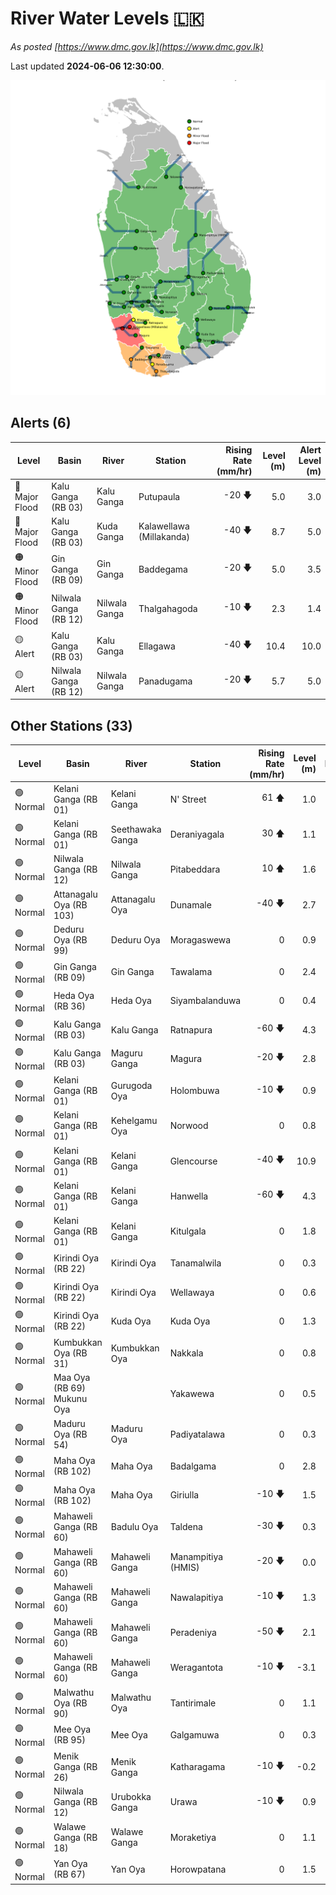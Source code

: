 # River Water Levels :sri_lanka:

*As posted  [https://www.dmc.gov.lk](https://www.dmc.gov.lk)*

Last updated **2024-06-06 12:30:00**.


<div id="river-water-level-map">

![River Water Level Map](images/river-water-level-map.png)

</div>

## Alerts (6)

| Level | Basin | River | Station | Rising Rate (mm/hr) | Level (m) | Alert Level (m) |
|---|---|---|---|--: |--:|--:|
| 🔴 Major Flood | Kalu Ganga (RB 03) | Kalu Ganga | Putupaula | -20 🡇 | 5.0 | 3.0 |
| 🔴 Major Flood | Kalu Ganga (RB 03) | Kuda Ganga | Kalawellawa (Millakanda) | -40 🡇 | 8.7 | 5.0 |
| 🟠 Minor Flood | Gin Ganga (RB 09) | Gin Ganga | Baddegama | -20 🡇 | 5.0 | 3.5 |
| 🟠 Minor Flood | Nilwala Ganga (RB 12) | Nilwala Ganga | Thalgahagoda | -10 🡇 | 2.3 | 1.4 |
| 🟡 Alert | Kalu Ganga (RB 03) | Kalu Ganga | Ellagawa | -40 🡇 | 10.4 | 10.0 |
| 🟡 Alert | Nilwala Ganga (RB 12) | Nilwala Ganga | Panadugama | -20 🡇 | 5.7 | 5.0 |

## Other Stations (33)

| Level | Basin | River | Station | Rising Rate (mm/hr) | Level (m) | Alert Level (m) | Time to Alert |
|---|---|---|---|--: |--:|--:|---|
| 🟢 Normal | Kelani Ganga (RB 01) | Kelani Ganga | N' Street | 61 🡅 | 1.0 | 1.2 | 3.0 ⏳ |
| 🟢 Normal | Kelani Ganga (RB 01) | Seethawaka Ganga | Deraniyagala | 30 🡅 | 1.1 | 4.8 | 122.7 ⏳ |
| 🟢 Normal | Nilwala Ganga (RB 12) | Nilwala Ganga | Pitabeddara | 10 🡅 | 1.6 | 4.0 | 241.0 ⏳ |
| 🟢 Normal | Attanagalu Oya (RB 103) | Attanagalu Oya | Dunamale | -40 🡇 | 2.7 | 3.3 | 🟢 |
| 🟢 Normal | Deduru Oya (RB 99) | Deduru Oya | Moragaswewa | 0  | 0.9 | 4.8 | 🟢 |
| 🟢 Normal | Gin Ganga (RB 09) | Gin Ganga | Tawalama | 0  | 2.4 | 4.0 | 🟢 |
| 🟢 Normal | Heda Oya (RB 36) | Heda Oya | Siyambalanduwa | 0  | 0.4 | 4.5 | 🟢 |
| 🟢 Normal | Kalu Ganga (RB 03) | Kalu Ganga | Ratnapura | -60 🡇 | 4.3 | 5.2 | 🟢 |
| 🟢 Normal | Kalu Ganga (RB 03) | Maguru Ganga | Magura | -20 🡇 | 2.8 | 4.0 | 🟢 |
| 🟢 Normal | Kelani Ganga (RB 01) | Gurugoda Oya | Holombuwa | -10 🡇 | 0.9 | 3.0 | 🟢 |
| 🟢 Normal | Kelani Ganga (RB 01) | Kehelgamu Oya | Norwood | 0  | 0.8 | 1.5 | 🟢 |
| 🟢 Normal | Kelani Ganga (RB 01) | Kelani Ganga | Glencourse | -40 🡇 | 10.9 | 15.0 | 🟢 |
| 🟢 Normal | Kelani Ganga (RB 01) | Kelani Ganga | Hanwella | -60 🡇 | 4.3 | 7.0 | 🟢 |
| 🟢 Normal | Kelani Ganga (RB 01) | Kelani Ganga | Kitulgala | 0  | 1.8 | 3.0 | 🟢 |
| 🟢 Normal | Kirindi Oya (RB 22) | Kirindi Oya | Tanamalwila | 0  | 0.3 | 4.0 | 🟢 |
| 🟢 Normal | Kirindi Oya (RB 22) | Kirindi Oya | Wellawaya | 0  | 0.6 | 4.4 | 🟢 |
| 🟢 Normal | Kirindi Oya (RB 22) | Kuda Oya | Kuda Oya | 0  | 1.3 | 6.9 | 🟢 |
| 🟢 Normal | Kumbukkan Oya (RB 31) | Kumbukkan Oya | Nakkala | 0  | 0.8 | 5.0 | 🟢 |
| 🟢 Normal | Maa Oya (RB 69) Mukunu Oya |  | Yakawewa | 0  | 0.5 | 4.0 | 🟢 |
| 🟢 Normal | Maduru Oya (RB 54) | Maduru Oya | Padiyatalawa | 0  | 0.3 | 4.0 | 🟢 |
| 🟢 Normal | Maha Oya (RB 102) | Maha Oya | Badalgama | 0  | 2.8 | 5.0 | 🟢 |
| 🟢 Normal | Maha Oya (RB 102) | Maha Oya | Giriulla | -10 🡇 | 1.5 | 5.5 | 🟢 |
| 🟢 Normal | Mahaweli Ganga (RB 60) | Badulu Oya | Taldena | -30 🡇 | 0.3 | 3.0 | 🟢 |
| 🟢 Normal | Mahaweli Ganga (RB 60) | Mahaweli Ganga | Manampitiya (HMIS) | -20 🡇 | 0.0 | 3.0 | 🟢 |
| 🟢 Normal | Mahaweli Ganga (RB 60) | Mahaweli Ganga | Nawalapitiya | -10 🡇 | 1.3 | 3.5 | 🟢 |
| 🟢 Normal | Mahaweli Ganga (RB 60) | Mahaweli Ganga | Peradeniya | -50 🡇 | 2.1 | 5.0 | 🟢 |
| 🟢 Normal | Mahaweli Ganga (RB 60) | Mahaweli Ganga | Weragantota | -10 🡇 | -3.1 | 5.0 | 🟢 |
| 🟢 Normal | Malwathu Oya (RB 90) | Malwathu Oya | Tantirimale | 0  | 1.1 | 5.0 | 🟢 |
| 🟢 Normal | Mee Oya (RB 95) | Mee Oya | Galgamuwa | 0  | 0.3 | 4.8 | 🟢 |
| 🟢 Normal | Menik Ganga (RB 26) | Menik Ganga | Katharagama | -10 🡇 | -0.2 | 4.0 | 🟢 |
| 🟢 Normal | Nilwala Ganga (RB 12) | Urubokka Ganga | Urawa | -10 🡇 | 0.9 | 2.5 | 🟢 |
| 🟢 Normal | Walawe Ganga (RB 18) | Walawe Ganga | Moraketiya | 0  | 1.1 | 3.0 | 🟢 |
| 🟢 Normal | Yan Oya (RB 67) | Yan Oya | Horowpatana | 0  | 1.5 | 6.0 | 🟢 |


